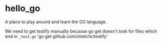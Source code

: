 # hello_go

A place to play around and learn the GO language.

We need to get testify manually because go get doesn't look for files which end in `_test.go` 
'go get github.com/stretchr/testify'

